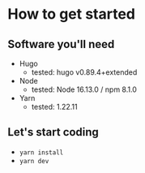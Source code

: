 # How to get started

## Software you'll need
- Hugo
  - tested: hugo v0.89.4+extended
- Node
  - tested: Node 16.13.0 / npm 8.1.0
- Yarn
  - tested: 1.22.11

## Let's start coding
  - `yarn install`
  - `yarn dev`
